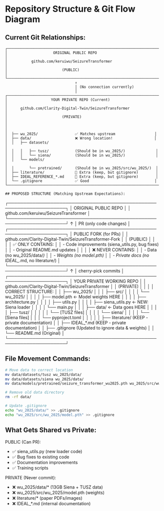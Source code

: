 # Repository Structure & Git Flow Diagram

## Current Git Relationships:
```
┌─────────────────────────────────────────────────────────────────────┐
│                     ORIGINAL PUBLIC REPO                            │
│           github.com/keruiwu/SeizureTransformer                     │
│                         (PUBLIC)                                    │
└─────────────────────────────────────────────────────────────────────┘
                                ↑
                                │ (No connection currently)
                                │
┌─────────────────────────────────────────────────────────────────────┐
│                    YOUR PRIVATE REPO (Current)                      │
│      github.com/Clarity-Digital-Twin/SeizureTransformer             │
│                         (PRIVATE)                                   │
│                                                                     │
│  ├── wu_2025/                 ✅ Matches upstream                  │
│  ├── data/                    ❌ Wrong location!                   │
│  │   ├── datasets/                                                  │
│  │   │   ├── tusz/            (Should be in wu_2025/)              │
│  │   │   └── siena/           (Should be in wu_2025/)              │
│  │   └── models/                                                    │
│  │       └── pretrained/      (Should be in wu_2025/src/wu_2025/)  │
│  ├── literature/              🔶 Extra (keep, but gitignore)        │
│  ├── IDEAL_REFERENCE_*.md     🔶 Extra (keep, but gitignore)        │
│  └── .gitignore               ✅ Good                              │
└─────────────────────────────────────────────────────────────────────┘

## PROPOSED STRUCTURE (Matching Upstream Expectations):
```
┌─────────────────────────────────────────────────────────────────────┐
│                     ORIGINAL PUBLIC REPO                             │
│           github.com/keruiwu/SeizureTransformer                      │
└─────────────────────────────────────────────────────────────────────┘
                                ↑
                                │ PR (only code changes)
                                │
┌─────────────────────────────────────────────────────────────────────┐
│                    PUBLIC FORK (for PRs)                             │
│    github.com/Clarity-Digital-Twin/SeizureTransformer-Fork          │
│                         (PUBLIC)                                     │
│                                                                      │
│  ✅ ONLY CONTAINS:                                                  │
│  - Code improvements (siena_utils.py, bug fixes)                    │
│  - Original README.md updates                                       │
│                                                                      │
│  ❌ NEVER CONTAINS:                                                 │
│  - Data (no wu_2025/data/*)                                        │
│  - Weights (no model.pth)                                          │
│  - Private docs (no IDEAL_*.md, no literature/)                    │
└─────────────────────────────────────────────────────────────────────┘
                                ↑
                                │ cherry-pick commits
                                │
┌─────────────────────────────────────────────────────────────────────┐
│                YOUR PRIVATE WORKING REPO                             │
│      github.com/Clarity-Digital-Twin/SeizureTransformer             │
│                         (PRIVATE)                                    │
│                                                                      │
│  CORRECT STRUCTURE:                                                 │
│  ├── wu_2025/                                                       │
│  │   ├── src/                                                       │
│  │   │   └── wu_2025/                                              │
│  │   │       ├── model.pth            ← Model weights HERE         │
│  │   │       ├── architecture.py                                    │
│  │   │       ├── utils.py                                          │
│  │   │       ├── siena_utils.py       ← NEW: Siena loader          │
│  │   │       └── main.py                                           │
│  │   ├── data/                        ← Data goes HERE             │
│  │   │   ├── tusz/                                                 │
│  │   │   │   └── [TUSZ files]                                      │
│  │   │   └── siena/                                                │
│  │   │       └── [Siena files]                                     │
│  │   └── pyproject.toml                                            │
│  │                                                                  │
│  ├── literature/              (KEEP - private documentation)        │
│  ├── IDEAL_*.md              (KEEP - private documentation)        │
│  ├── .gitignore              (Updated to ignore data & weights)     │
│  └── README.md               (Original)                            │
└─────────────────────────────────────────────────────────────────────┘

## File Movement Commands:
```bash
# Move data to correct location
mv data/datasets/tusz wu_2025/data/
mv data/datasets/siena wu_2025/data/
mv data/models/pretrained/seizure_transformer_wu2025.pth wu_2025/src/wu_2025/model.pth

# Remove old data directory
rm -rf data/

# Update .gitignore
echo "wu_2025/data/" >> .gitignore
echo "wu_2025/src/wu_2025/model.pth" >> .gitignore
```

## What Gets Shared vs Private:

PUBLIC (Can PR):
- ✅ siena_utils.py (new loader code)
- ✅ Bug fixes to existing code
- ✅ Documentation improvements
- ✅ Training scripts

PRIVATE (Never commit):
- ❌ wu_2025/data/* (13GB Siena + TUSZ data)
- ❌ wu_2025/src/wu_2025/model.pth (weights)
- ❌ literature/* (paper PDFs/images)
- ❌ IDEAL_*.md (internal documentation)
